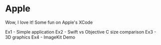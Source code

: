 # Apple
Wow, I love it!
Some fun on Apple's XCode


Ex1 - Simple application 
Ex2 - Swift vs Objective C size comparison
Ex3 - 3D graphics
Ex4 - ImageKit Demo
